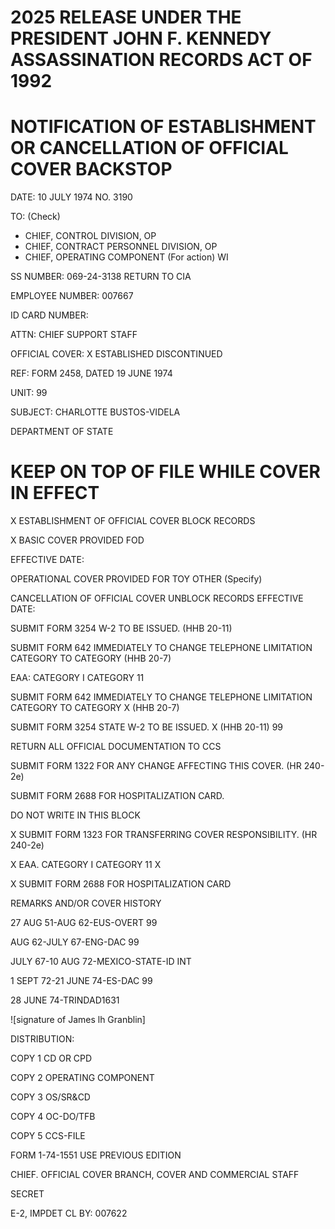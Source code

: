 # 2025 RELEASE UNDER THE PRESIDENT JOHN F. KENNEDY ASSASSINATION RECORDS ACT OF 1992

# NOTIFICATION OF ESTABLISHMENT OR CANCELLATION OF OFFICIAL COVER BACKSTOP

DATE: 10 JULY 1974 NO. 3190

TO: (Check)

*   CHIEF, CONTROL DIVISION, OP
*   CHIEF, CONTRACT PERSONNEL DIVISION, OP
*   CHIEF, OPERATING COMPONENT (For action) WI

SS NUMBER: 069-24-3138 RETURN TO CIA

EMPLOYEE NUMBER: 007667

ID CARD NUMBER:

ATTN: CHIEF SUPPORT STAFF

OFFICIAL COVER: X ESTABLISHED DISCONTINUED

REF: FORM 2458, DATED 19 JUNE 1974

UNIT: 99

SUBJECT: CHARLOTTE BUSTOS-VIDELA

DEPARTMENT OF STATE

# KEEP ON TOP OF FILE WHILE COVER IN EFFECT

X ESTABLISHMENT OF OFFICIAL COVER BLOCK RECORDS

X BASIC COVER PROVIDED FOD

EFFECTIVE DATE:

OPERATIONAL COVER PROVIDED FOR TOY OTHER (Specify)

CANCELLATION OF OFFICIAL COVER UNBLOCK RECORDS
EFFECTIVE DATE:

SUBMIT FORM 3254 W-2 TO BE ISSUED. (HHB 20-11)

SUBMIT FORM 642 IMMEDIATELY TO CHANGE TELEPHONE LIMITATION CATEGORY TO CATEGORY
(HHB 20-7)

EAA: CATEGORY I CATEGORY 11

SUBMIT FORM 642 IMMEDIATELY TO CHANGE TELEPHONE LIMITATION CATEGORY TO CATEGORY
X (HHB 20-7)

SUBMIT FORM 3254 STATE W-2 TO BE ISSUED.
X (HHB 20-11) 99

RETURN ALL OFFICIAL DOCUMENTATION TO CCS

SUBMIT FORM 1322 FOR ANY CHANGE AFFECTING THIS COVER. (HR 240-2e)

SUBMIT FORM 2688 FOR HOSPITALIZATION CARD.

DO NOT WRITE IN THIS BLOCK

X SUBMIT FORM 1323 FOR TRANSFERRING COVER RESPONSIBILITY. (HR 240-2e)

X EAA. CATEGORY I CATEGORY 11 X

X SUBMIT FORM 2688 FOR HOSPITALIZATION CARD

REMARKS AND/OR COVER HISTORY

27 AUG 51-AUG 62-EUS-OVERT 99

AUG 62-JULY 67-ENG-DAC 99

JULY 67-10 AUG 72-MEXICO-STATE-ID INT

1 SEPT 72-21 JUNE 74-ES-DAC 99

28 JUNE 74-TRINDAD1631

![signature of James lh Granblin]

DISTRIBUTION:

COPY 1 CD OR CPD

COPY 2 OPERATING COMPONENT

COPY 3 OS/SR&CD

COPY 4 OC-DO/TFB

COPY 5 CCS-FILE

FORM 1-74-1551 USE PREVIOUS EDITION

CHIEF. OFFICIAL COVER BRANCH, COVER AND COMMERCIAL STAFF

SECRET

E-2, IMPDET CL BY: 007622
